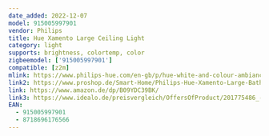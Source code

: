 ```yaml
---
date_added: 2022-12-07
model: 915005997901
vendor: Philips
title: Hue Xamento Large Ceiling Light
category: light
supports: brightness, colortemp, color
zigbeemodel: ['915005997901']
compatible: [z2m]
mlink: https://www.philips-hue.com/en-gb/p/hue-white-and-colour-ambiance-xamento-large-ceiling-lamp/4116831P9
link2: https://www.proshop.de/Smart-Home/Philips-Hue-Xamento-Large-Bathroom-Ceilling-Light-Weiss/2991146
link: https://www.amazon.de/dp/B09YDC39BK/
link3: https://www.idealo.de/preisvergleich/OffersOfProduct/201775486_-hue-white-and-color-ambiance-xamento-l-3400lm-4116831p9-philips.html
EAN: 
  - 915005997901
  - 8718696176566
---
```

